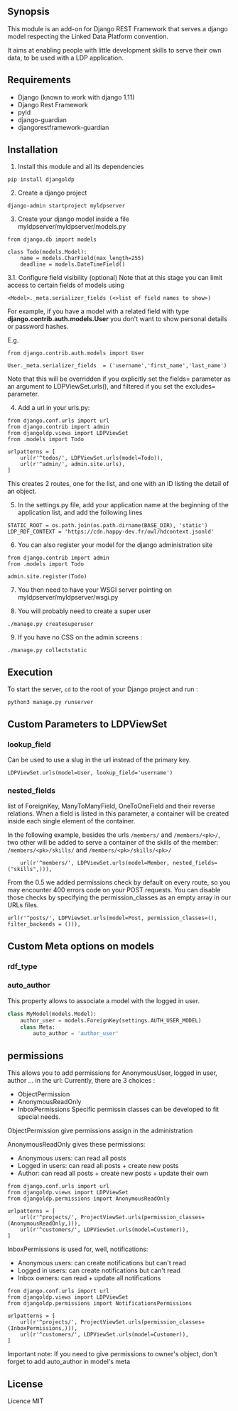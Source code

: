 ## Synopsis

This module is an add-on for Django REST Framework that serves a django model respecting the Linked Data Platform convention.

It aims at enabling people with little development skills to serve their own data, to be used with a LDP application.

## Requirements

* Django (known to work with django 1.11)
* Django Rest Framework
* pyld
* django-guardian
* djangorestframework-guardian

## Installation

1. Install this module and all its dependencies

```
pip install djangoldp
```

2. Create a django project
 
```
django-admin startproject myldpserver
```

3. Create your django model inside a file myldpserver/myldpserver/models.py

```
from django.db import models

class Todo(models.Model):
    name = models.CharField(max_length=255)
    deadline = models.DateTimeField()

```

3.1. Configure field visibility (optional) 
Note that at this stage you can limit access to certain fields of models using

```
<Model>._meta.serializer_fields (<>list of field names to show>)
```

 For example, if you have a model with a related field with type **django.contrib.auth.models.User** you don't want to show personal details or password hashes.

E.g.

```
from django.contrib.auth.models import User

User._meta.serializer_fields  = ('username','first_name','last_name')
```

Note that this will be overridden if you explicitly set the fields= parameter as an argument to LDPViewSet.urls(), and filtered if you set the excludes= parameter.

4. Add a url in your urls.py:

```
from django.conf.urls import url
from django.contrib import admin
from djangoldp.views import LDPViewSet
from .models import Todo

urlpatterns = [
    url(r'^todos/', LDPViewSet.urls(model=Todo)),
    url(r'^admin/', admin.site.urls),
]
```

This creates 2 routes, one for the list, and one with an ID listing the detail of an object.

5. In the settings.py file, add your application name at the beginning of the application list, and add the following lines

```
STATIC_ROOT = os.path.join(os.path.dirname(BASE_DIR), 'static')
LDP_RDF_CONTEXT = 'https://cdn.happy-dev.fr/owl/hdcontext.jsonld'
```

6. You can also register your model for the django administration site

```
from django.contrib import admin
from .models import Todo

admin.site.register(Todo)
```

7. You then need to have your WSGI server pointing on myldpserver/myldpserver/wsgi.py

8. You will probably need to create a super user
```
./manage.py createsuperuser
```

9. If you have no CSS on the admin screens : 
```
./manage.py collectstatic
```

## Execution
To start the server, `cd` to the root of your Django project and run :
```
python3 manage.py runserver
```

## Custom Parameters to LDPViewSet

### lookup_field
Can be used to use a slug in the url instead of the primary key.
```
LDPViewSet.urls(model=User, lookup_field='username')
```

### nested_fields
list of ForeignKey, ManyToManyField, OneToOneField and their reverse relations. When a field is listed in this parameter, a container will be created inside each single element of the container.

In the following example, besides the urls `/members/` and `/members/<pk>/`, two other will be added to serve a container of the skills of the member: `/members/<pk>/skills/` and `/members/<pk>/skills/<pk>/` 
```
    url(r'^members/', LDPViewSet.urls(model=Member, nested_fields=("skills",))),
```

From the 0.5 we added permissions check by default on every route, so you may encounter 400 errors code on your POST requests. You can disable those checks by specifying the permission_classes as an empty array in our URLs files.


```
url(r'^posts/', LDPViewSet.urls(model=Post, permission_classes=(), filter_backends = ())),
```

## Custom Meta options on models

### rdf_type
### auto_author
This property allows to associate a model with the logged in user.

```python
class MyModel(models.Model):
    author_user = models.ForeignKey(settings.AUTH_USER_MODEL)
    class Meta:
        auto_author = 'author_user'
```
## permissions
This allows you to add permissions for AnonymousUser, logged in user, author ... in the url:
Currently, there are 3 choices :
* ObjectPermission
* AnonymousReadOnly
* InboxPermissions
Specific permissin classes can be developed to fit special needs.

ObjectPermission give permissions assign in the administration

AnonymousReadOnly gives these permissions: 
* Anonymous users: can read all posts
* Logged in users: can read all posts + create new posts
* Author: can read all posts + create new posts + update their own

```
from django.conf.urls import url
from djangoldp.views import LDPViewSet
from djangoldp.permissions import AnonymousReadOnly

urlpatterns = [
    url(r'^projects/', ProjectViewSet.urls(permission_classes=(AnonymousReadOnly,))),
    url(r'^customers/', LDPViewSet.urls(model=Customer)),
]
```

InboxPermissions is used for, well, notifications:
* Anonymous users: can create notifications but can't read
* Logged in users: can create notifications but can't read
* Inbox owners: can read + update all notifications 

```
from django.conf.urls import url
from djangoldp.views import LDPViewSet
from djangoldp.permissions import NotificationsPermissions

urlpatterns = [
    url(r'^projects/', ProjectViewSet.urls(permission_classes=(InboxPermissions,))),
    url(r'^customers/', LDPViewSet.urls(model=Customer)),
]
```

Important note:
If you need to give permissions to owner's object, don't forget to add auto_author in model's meta


## License

Licence MIT
